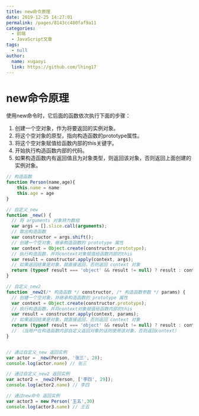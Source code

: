 ```yaml
---
title: new命令原理
date: 2019-12-25 14:27:01
permalink: /pages/8143cc480faf9a11
categories: 
  - 前端
  - JavaScript文章
tags: 
  - null
author: 
  name: xugaoyi
  link: https://github.com/lhing17
---
```

# new命令原理

 使用new命令时，它后面的函数依次执行下面的步骤：

1. 创建一个空对象，作为将要返回的实例对象。
2. 将这个空对象的原型，指向构造函数的prototype属性。
3. 将这个空对象赋值给函数内部的this关键字。
4. 开始执行构造函数内部的代码。
5. 如果构造函数内有返回值且为对象类型，则返回该对象，否则返回上面创建的实例对象。

<!-- more -->

```js
// 构造函数
function Person(name,age){
    this.name = name
    this.age = age
}

// 自定义_new
function _new() {
  // 将 arguments 对象转为数组
  var args = [].slice.call(arguments);
  // 取出构造函数
  var constructor = args.shift();
  // 创建一个空对象，继承构造函数的 prototype 属性
  var context = Object.create(constructor.prototype);
  // 执行构造函数，并将context对象赋值给函数内部的this
  var result = constructor.apply(context, args);
  // 如果返回结果是对象，就直接返回，否则返回 context 对象
  return (typeof result === 'object' && result != null) ? result : context;
}

// 自定义_new2
function _new2(/* 构造函数 */ constructor, /* 构造函数参数 */ params) {
  // 创建一个空对象，并继承构造函数的 prototype 属性
  var context = Object.create(constructor.prototype);
  // 执行构造函数，并将context对象赋值给函数内部的this
  var result = constructor.apply(context, params);
  // 如果返回结果是对象，就直接返回，否则返回 context 对象
  return (typeof result === 'object' && result != null) ? result : context;
  // （当用户在构造函数内部自定义返回对象的话则使用该对象，否则返回context）
}


// 通过自定义_new 返回实例
var actor = _new(Person, '张三', 28);
console.log(actor.name) // 张三

// 通过自定义_new2 返回实例
var actor2 = _new2(Person, ['李四', 29]);
console.log(actor2.name) // 李四

// 通过new命令 返回实例
var actor3 = new Person('王五',30)
console.log(actor3.name) // 王五
```

